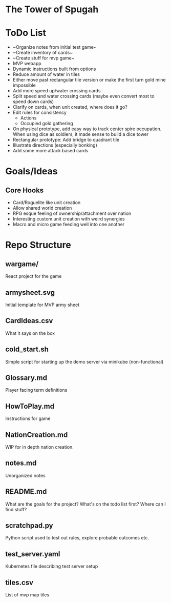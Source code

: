 # The Tower of Spugah

# ToDo List
- ~Organize notes from initial test game~
- ~Create inventory of cards~
- ~Create stuff for mvp game~
- MVP webapp
- Dynamic instructions built from options
- Reduce amount of water in tiles
- Either move past rectangular tile version or make the first turn gold mine impossible
- Add more speed up/water crossing cards
- Split speed and water crossing cards (maybe even convert most to speed down cards)
- Clarify on cards, when unit created, where does it go?
- Edit rules for consistency
  - Actions
  - Occupied gold gathering
- On physical prototype, add easy way to track center spire occupation. When using dice as soldiers, it made sense to build a dice tower
- Rectangular prototype: Add bridge to quadrant tile
- Illustrate directions (especially bonking)
- Add some more attack based cards

<!-- ## Physical prototypes
- Cardboard tiles and tray
- Shop and ruin sheets
- Farm tiles -->

# Goals/Ideas

## Core Hooks
- Card/Roguelite like unit creation
- Allow shared world creation
- RPG esque feeling of ownership/attachment over nation
- Interesting custom unit creation with weird synergies
- Macro and micro game feeding well into one another

# Repo Structure

## wargame/
React project for the game
## armysheet.svg
Initial template for MVP army sheet

## CardIdeas.csv
What it says on the box

## cold_start.sh
Simple script for starting up the demo server via minikube
(non-functional)

## Glossary.md
Player facing term definitions

## HowToPlay.md
Instructions for game

## NationCreation.md
WIP for in depth nation creation.

## notes.md
Unorganized notes

## README.md
What are the goals for the project?
What's on the todo list first?
Where can I find stuff?

## scratchpad.py
Python script used to test out rules, explore probable outcomes etc.

## test_server.yaml
Kubernetes file describing test server setup

## tiles.csv
List of mvp map tiles

